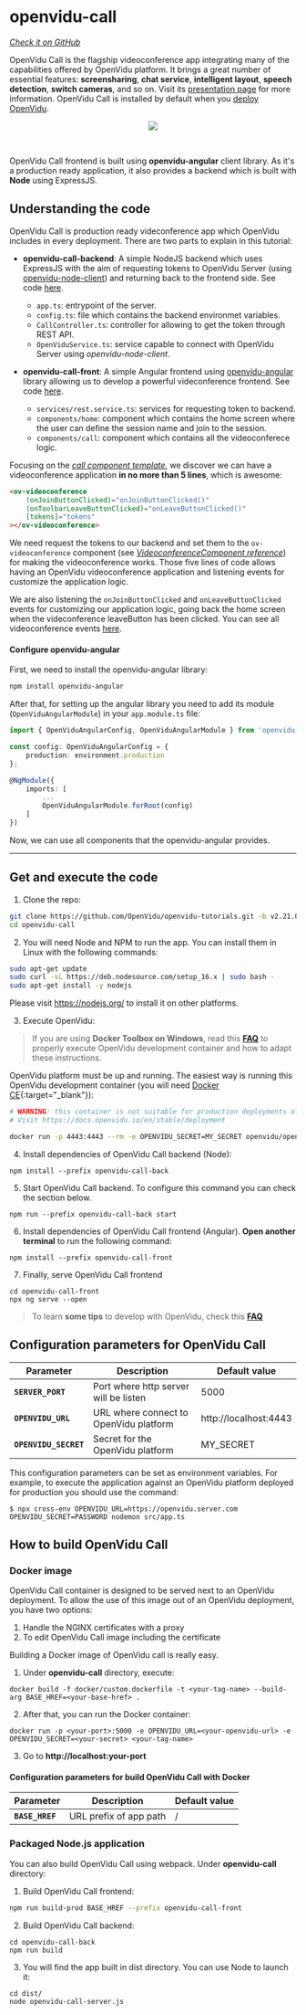 # openvidu-call
<a href="https://github.com/OpenVidu/openvidu-tutorials/tree/master/openvidu-call" target="_blank"><i class="icon ion-social-github"> Check it on GitHub</i></a>

OpenVidu Call is the flagship videoconference app integrating many of the capabilities offered by OpenVidu platform. It brings a great number of essential features: **screensharing**, **chat service**, **intelligent layout**, **speech detection**, **switch cameras**, and so on. Visit its <a href="https://openvidu.io/openvidu-call">presentation page</a> for more information. OpenVidu Call is installed by default when you [deploy OpenVidu](deployment).

<p align="center">
  <img class="img-responsive" style="max-width: 80%" src="img/demos/ov-call-greetings.gif">
</p>

</br>

OpenVidu Call frontend is built using <strong>openvidu-angular</strong> client library. As it's a production ready application, it also provides a backend which is built with <strong>Node</strong> using ExpressJS.

<!-- <p align="center">
  <img class="img-responsive" src="img/demos/openvidu-call-architecture.png">
</p> -->


## Understanding the code

OpenVidu Call is production ready videconference app which OpenVidu includes in every deployment. There are two parts to explain in this tutorial:

* **openvidu-call-backend**: A simple NodeJS backend which uses ExpressJS with the aim of requesting tokens to OpenVidu Server (using [openvidu-node-client](reference-docs/openvidu-node-client/)) and returning back to the frontend side. See code [here](https://github.com/OpenVidu/openvidu-tutorials/tree/master/openvidu-call/openvidu-call-back).

    - `app.ts`: entrypoint of the server.
    - `config.ts`: file which contains the backend environmet variables.
    - `CallController.ts`: controller for allowing to get the token through REST API.
    - `OpenViduService.ts`: service capable to connect with OpenVidu Server using *openvidu-node-client*.


* **openvidu-call-front**: A simple Angular frontend using [openvidu-angular](reference-docs/openvidu-angular/) library allowing us to develop a powerful videconference frontend. See code [here](https://github.com/OpenVidu/openvidu-tutorials/tree/master/openvidu-call/openvidu-call-front).

    - `services/rest.service.ts`: services for requesting token to backend.
    - `components/home`: component which contains the home screen where the user can define the session name and join to the session.
    - `components/call`: component which contains all the videoconferece logic.

Focusing on the [_call component template_](https://github.com/OpenVidu/openvidu-tutorials/blob/484418d6d143b89ab0896dee22c66ba17d65afb0/openvidu-call/openvidu-call-front/src/app/components/call/call.component.html#L1-L5), we discover we can have  a videoconference application **in no more than 5 lines**, which is awesome:

```html
<ov-videoconference
	(onJoinButtonClicked)="onJoinButtonClicked()"
	(onToolbarLeaveButtonClicked)="onLeaveButtonClicked()"
	[tokens]="tokens"
></ov-videoconference>
```
We need request the tokens to our backend  and set them to the `ov-videoconference` component (see [_VideoconferenceComponent reference_](/api/openvidu-angular/components/VideoconferenceComponent.html)) for making the videoconference works.
Those five lines of code allows having an OpenVidu videoconference application and listening events for customize the application logic.

We are also listening the `onJoinButtonClicked` and `onLeaveButtonClicked` events for customizing our application logic, going back the home screen when the videconference leaveButton has been clicked. You can see all videoconference events [here](api/openvidu-angular/components/VideoconferenceComponent.html#outputs).


#### Configure openvidu-angular

First, we need to install the openvidu-angular library:

```bash
npm install openvidu-angular
```

After that, for setting up the angular library you need to add its module (`OpenViduAngularModule`) in your `app.module.ts` file:

```typescript
import { OpenViduAngularConfig, OpenViduAngularModule } from 'openvidu-angular';

const config: OpenViduAngularConfig = {
	production: environment.production
};

@NgModule({
	imports: [
		...
		OpenViduAngularModule.forRoot(config)
	]
})
```
Now, we can use all components that the openvidu-angular provides.

---

## Get and execute the code

1)  Clone the repo:

```bash
git clone https://github.com/OpenVidu/openvidu-tutorials.git -b v2.21.0
cd openvidu-call
```

2) You will need Node and NPM to run the app. You can install them in Linux with the following commands:

```bash
sudo apt-get update
sudo curl -sL https://deb.nodesource.com/setup_16.x | sudo bash -
sudo apt-get install -y nodejs
```

Please visit <a href="https://nodejs.org/">https://nodejs.org/</a> to install it on other platforms.

3) Execute OpenVidu:

> If you are using **Docker Toolbox on Windows**, read this **[FAQ](troubleshooting/#3-i-am-using-windows-to-run-the-tutorials-develop-my-app-anything-i-should-know)** to properly execute OpenVidu development container and how to adapt these instructions.

OpenVidu platform must be up and running. The easiest way is running this OpenVidu development container (you will need [Docker CE](https://store.docker.com/search?type=edition&offering=community){:target="_blank"}):

```bash
# WARNING: this container is not suitable for production deployments of OpenVidu Platform
# Visit https://docs.openvidu.io/en/stable/deployment

docker run -p 4443:4443 --rm -e OPENVIDU_SECRET=MY_SECRET openvidu/openvidu-server-kms:2.21.0
```

4) Install dependencies of OpenVidu Call backend (Node):

```
npm install --prefix openvidu-call-back
```

5) Start OpenVidu Call backend. To configure this command you can check the section below.

```
npm run --prefix openvidu-call-back start
```

6) Install dependencies of OpenVidu Call frontend (Angular). **Open another terminal** to run the following command:

```
npm install --prefix openvidu-call-front
```

7) Finally, serve OpenVidu Call frontend

```
cd openvidu-call-front
npx ng serve --open
```

> To learn **some tips** to develop with OpenVidu, check this **[FAQ](troubleshooting/#2-any-tips-to-make-easier-the-development-of-my-app-with-openvidu)**

## Configuration parameters for OpenVidu Call

| Parameter                     | Description   					       | Default value   |
| ----------------------------- | ---------------------------------------- | --------------- |
| **`SERVER_PORT`**             | Port where http server will be listen    | 5000            |
| **`OPENVIDU_URL`**            | URL where connect to OpenVidu platform   | http://localhost:4443 |
| **`OPENVIDU_SECRET`**         | Secret for the OpenVidu platform         | MY_SECRET       |

This configuration parameters can be set as environment variables. For example, to execute the application against an OpenVidu platform deployed for production you should use the command:

```
$ npx cross-env OPENVIDU_URL=https://openvidu.server.com OPENVIDU_SECRET=PASSWORD nodemon src/app.ts
```

## How to build OpenVidu Call

### Docker image

<div class="warningBoxContent">
  <div style="display: table-cell; vertical-align: middle;">
      <i class="icon ion-android-alert warningIcon"></i>
  </div>
  <div class="warningBoxText">
    OpenVidu Call container is designed to be served next to an OpenVidu deployment. To allow the use of this image out of an OpenVidu deployment, you have two options:
	  <ol>
		  <li>Handle the NGINX certificates with a proxy	</li>
		  <li>To edit OpenVidu Call image including the certificate</li>
	  </ol>
  </div>
</div>

Building a Docker image of OpenVidu call is really easy.

1) Under **openvidu-call** directory, execute:

```
docker build -f docker/custom.dockerfile -t <your-tag-name> --build-arg BASE_HREF=<your-base-href> .
```

2) After that, you can run the Docker container:

```
docker run -p <your-port>:5000 -e OPENVIDU_URL=<your-openvidu-url> -e OPENVIDU_SECRET=<your-secret> <your-tag-name>
```
3) Go to **http://localhost:your-port**

#### Configuration parameters for build OpenVidu Call with Docker

| Parameter                     | Description   					       | Default value   |
| ----------------------------- | ---------------------------------------- | --------------- |
| **`BASE_HREF`**               | URL prefix of app path                   | /               |




### Packaged Node.js application

You can also build OpenVidu Call using webpack. Under **openvidu-call** directory:

1) Build OpenVidu Call frontend:

```bash
npm run build-prod BASE_HREF --prefix openvidu-call-front
```

2) Build OpenVidu Call backend:

```
cd openvidu-call-back
npm run build
```

3) You will find the app built in dist directory. You can use Node to launch it:

```
cd dist/
node openvidu-call-server.js
```
